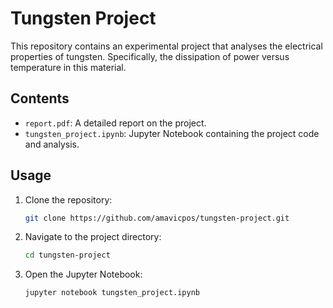 # Tungsten Project
This repository contains an experimental project that analyses the electrical properties of tungsten. Specifically, the dissipation of power versus temperature in this material.

## Contents
- `report.pdf`: A detailed report on the project.
- `tungsten_project.ipynb`: Jupyter Notebook containing the project code and analysis.

## Usage
1. Clone the repository:
    ```bash
    git clone https://github.com/amavicpos/tungsten-project.git
    ```
2. Navigate to the project directory:
    ```bash
    cd tungsten-project
    ```
3. Open the Jupyter Notebook:
    ```bash
    jupyter notebook tungsten_project.ipynb
    ```
